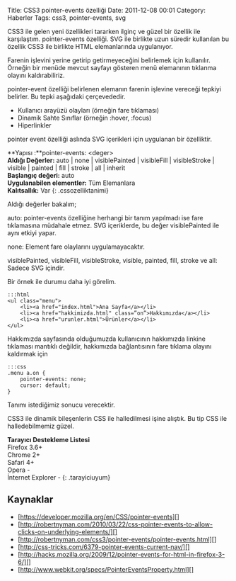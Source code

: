 Title: CSS3 pointer-events özelliği
Date: 2011-12-08 00:01
Category: Haberler
Tags: css3, pointer-events, svg

CSS3 ile gelen yeni özellikleri tararken ilginç ve güzel bir özellik ile
karşılaştım. pointer-events özelliği. SVG ile birlikte uzun süredir
kullanılan bu özellik CSS3 ile birlikte HTML elemanlarında uygulanıyor.

Farenin işlevini yerine getirip getirmeyeceğini belirlemek için
kullanılır. Örneğin bir menüde mevcut sayfayı gösteren menü elemanının
tıklanma olayını kaldırabiliriz.

pointer-event özelliği belirlenen elemanın farenin işlevine vereceği
tepkiyi belirler. Bu tepki aşağıdaki çerçevededir.

-   Kullanıcı arayüzü olayları (örneğin fare tıklaması)
-   Dinamik Sahte Sınıflar (örneğin :hover, :focus)
-   Hiperlinkler

pointer event özelliği aslında SVG içerikleri için uygulanan bir
özelliktir.

**Yapısı :**pointer-events: <deger\>  
**Aldığı Değerler:** auto | none | visiblePainted | visibleFill | visibleStroke | visible | painted | fill | stroke | all | inherit   
**Başlangıç değeri:** auto   
**Uygulanabilen elementler:** Tüm Elemanlara  
**Kalıtsallık:** Var
{: .cssozelliktanimi}

Aldığı değerler bakalım;

auto: pointer-events özelliğine herhangi bir tanım yapılmadı ise fare
tıklamasına müdahale etmez. SVG içeriklerde, bu değer visiblePainted ile
aynı etkiyi yapar.

none: Element fare olaylarını uygulamayacaktır.

visiblePainted, visibleFill, visibleStroke, visible, painted, fill,
stroke ve all: Sadece SVG içindir.

Bir örnek ile durumu daha iyi görelim.
	
	:::html
	<ul class="menu">
		<li><a href="index.html">Ana Sayfa</a></li>
		<li><a href="hakkimizda.html" class=”on”>Hakkımızda</a></li>
		<li><a href="urunler.html">Ürünler</a></li>
	</ul>

Hakkımızda sayfasında olduğumuzda kullanıcının hakkımızda linkine
tıklaması mantıklı değildir, hakkımızda bağlantısının fare tıklama
olayını kaldırmak için
	
	:::css
	.menu a.on {
		pointer-events: none;
		cursor: default;
	}

Tanımı istediğimiz sonucu verecektir.

CSS3 ile dinamik bileşenlerin CSS ile halledilmesi işine alıştık. Bu tip
CSS ile halledebilmemiz güzel.

**Tarayıcı Destekleme Listesi**  
Firefox 3.6+   
Chrome 2+  
Safari 4+   
Opera -  
İnternet Explorer -
{: .tarayiciuyum}

## Kaynaklar

-   [https://developer.mozilla.org/en/CSS/pointer-events][]
-   [http://robertnyman.com/2010/03/22/css-pointer-events-to-allow-clicks-on-underlying-elements/][]
-   [http://robertnyman.com/css3/pointer-events/pointer-events.html][]
-   [http://css-tricks.com/6379-pointer-events-current-nav/][]
-   [http://hacks.mozilla.org/2009/12/pointer-events-for-html-in-firefox-3-6/][]
-   [http://www.webkit.org/specs/PointerEventsProperty.html][]

  [https://developer.mozilla.org/en/CSS/pointer-events]: https://developer.mozilla.org/en/CSS/pointer-events
  [http://robertnyman.com/2010/03/22/css-pointer-events-to-allow-clicks-on-underlying-elements/]: http://robertnyman.com/2010/03/22/css-pointer-events-to-allow-clicks-on-underlying-elements/
  [http://robertnyman.com/css3/pointer-events/pointer-events.html]: http://robertnyman.com/css3/pointer-events/pointer-events.html
  [http://css-tricks.com/6379-pointer-events-current-nav/]: http://css-tricks.com/6379-pointer-events-current-nav/
  [http://hacks.mozilla.org/2009/12/pointer-events-for-html-in-firefox-3-6/]: http://hacks.mozilla.org/2009/12/pointer-events-for-html-in-firefox-3-6/
  [http://www.webkit.org/specs/PointerEventsProperty.html]: http://www.webkit.org/specs/PointerEventsProperty.html
